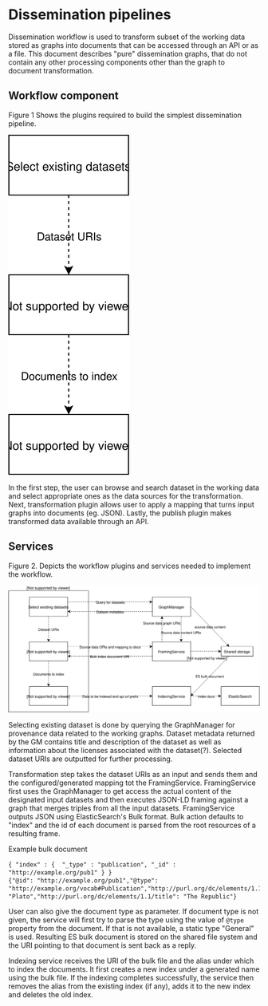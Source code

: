 # Dissemination pipelines

Dissemination workflow is used to transform subset of the working data stored as graphs into documents that can be accessed through an API or as a file. This document describes "pure" dissemination graphs, that do not contain any other processing components other than the graph to document transformation.


## Workflow component

Figure 1 Shows the plugins required to build the simplest dissemination pipeline.

![Figure 1. Simple dissemination UV pipeline](images/dp-overview.svg)

In the first step, the user can browse and search dataset in the working data and select appropriate ones as the data sources for the transformation. Next, transformation plugin allows user to apply a mapping that turns input graphs into documents (eg. JSON). Lastly, the publish plugin makes transformed data available through an API.

## Services

Figure 2. Depicts the workflow plugins and services needed to implement the workflow.

![Figure 2. Dissemination workflow and the required services](images/dp-services-and-messages.svg)

Selecting existing dataset is done by querying the GraphManager for provenance data related to the working graphs. Dataset metadata returned by the GM contains title and description of the dataset as well as information about the licenses associated with the dataset(?). Selected dataset URIs are outputted for further processing.

Transformation step takes the dataset URIs as an input and sends them and the configured/generated mapping tot the FramingService. FramingService first uses the GraphManager to get access the actual content of the designated input datasets and then executes JSON-LD framing against a graph that merges triples from all the input datasets. FramingService outputs JSON using ElasticSearch's Bulk format. Bulk action defaults to "index" and the id of each document is parsed from the root resources of a resulting frame.

Example bulk document
```
{ "index" : {  "_type" : "publication", "_id" : "http://example.org/pub1" } }
{"@id": "http://example.org/pub1","@type": "http://example.org/vocab#Publication","http://purl.org/dc/elements/1.1/creator": "Plato","http://purl.org/dc/elements/1.1/title": "The Republic"}    
```

User can also give the document type as parameter. If document type is not given, the service will first try to parse the type using the value of `@type` property from the document. If that is not available, a static type "General" is used. Resulting ES bulk document is stored on the shared file system and the URI pointing to that document is sent back as a reply.

Indexing service receives the URI of the bulk file and the alias under which to index the documents. It first creates a new index under a generated name using the bulk file. If the indexing completes successfully, the service then removes the alias from the existing index (if any), adds it to the new index and deletes the old index.
